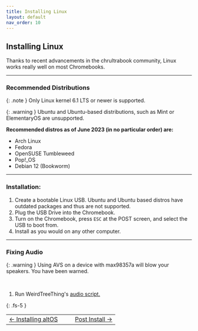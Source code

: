 ```yaml
---
title: Installing Linux
layout: default
nav_order: 10
---
```


## Installing Linux
Thanks to recent advancements in the chrultrabook community, Linux works really well on most Chromebooks.

----------------

### Recommended Distributions

{: .note } 
Only Linux kernel 6.1 LTS or newer is supported.

{: .warning } 
Ubuntu and Ubuntu-based distributions, such as Mint or ElementaryOS are unsupported.

**Recommended distros as of June 2023 (in no particular order) are:**

* Arch Linux
* Fedora
* OpenSUSE Tumbleweed
* Pop!_OS
* Debian 12 (Bookworm)

----------------


### Installation:

1. Create a bootable Linux USB. Ubuntu and Ubuntu based distros have outdated packages and thus are not supported.
2. Plug the USB Drive into the Chromebook.
3. Turn on the Chromebook, press `ESC` at the POST screen, and select the USB to boot from. 
4. Install as you would on any other computer.


--------------


### Fixing Audio

 {: .warning }
 Using AVS on a device with max98357a will blow your speakers. You have been warned. 

<br>

1. Run WeirdTreeThing's [audio script.](https://github.com/WeirdTreeThing/chromebook-linux-audio)

{: .fs-5 }


<table>
<tr>
<td width="50%" style="text-align: left">
<a href="altos.html">← Installing altOS</a> 
</td>
<td width="50%" style="text-align: right">
<a href="post-install.html">Post Install →</a> 
</td>
</tr>
</table>
